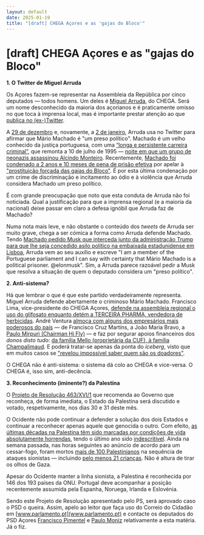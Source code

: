 ```yaml
---
layout: default
date: 2025-01-19
title: "[draft] CHEGA Açores e as 'gajas do Bloco'"
---
```

# [draft] CHEGA Açores e as "gajas do Bloco"

__1. O Twitter de Miguel Arruda__

Os Açores fazem-se representar na Assembleia da República por cinco deputados — todos homens. Um deles é [Miguel Arruda](https://www.parlamento.pt/DeputadoGP/Paginas/Biografia.aspx?BID=8660), do CHEGA. Será um nome desconhecido da maioria dos açorianos e é praticamente omisso no que toca à imprensa local, mas é importante prestar atenção ao que [publica no (ex-)Twitter](https://x.com/miguelarrudapt).

A [29 de dezembro](https://x.com/miguelarrudapt/status/1873473879764881418) e, novamente, a [2 de janeiro](https://x.com/miguelarrudapt/status/1874908349164376569), Arruda usa no Twitter para afirmar que Mário Machado é "um preso político". Machado é um velho conhecido da justiça portuguesa, com uma [“longa e persistente carreira criminal”](https://observador.pt/2024/05/07/mario-machado-condenado-a-dois-anos-e-10-meses-de-prisao-efetiva/), que remonta a 10 de julho de 1995 — [noite em que um grupo de neonazis assassinou Alcindo Monteiro](https://pt.wikipedia.org/wiki/Alcindo_Monteiro). Recentemente, [Machado foi condenado a 2 anos e 10 meses de pena de prisão efetiva](https://pt.euronews.com/2024/05/07/neonazi-condenado-a-dois-anos-e-dez-meses-de-prisao-efetiva-por-incitar-ao-odio-contra-mul) por apelar à ["prostituição forçada das gajas do Bloco"](https://archive.ph/mCeht). É por esta última condenação por um crime de discriminação e incitamento ao ódio e à violência que Arruda considera Machado um preso político.

É com grande preocupação que noto que esta conduta de Arruda não foi noticiada. Qual a justificação para que a imprensa regional (e a maioria da nacional) deixe passar em claro a defesa ignóbil que Arruda faz de Machado?

Numa nota mais leve, e não obstante o conteúdo dos _tweets_ de Arruda ser muito grave, chega a ser cómica a forma como Arruda defende Machado. Tendo [Machado pedido Musk que interceda junto da administração Trump para que lhe seja concedido asilo político na embaixada estadunidense em Lisboa](https://archive.ph/mCeht), Arruda vem ao seu auxílio e escreve "I am a member of the Portuguese parliament and I can say with certainty that Mário Machado is a political prisoner. @elonmusk". Sim, a Arruda parece razoável pedir a Musk que resolva a situação de quem o deputado considera um "preso político".

__2. Anti-sistema?__

Há que lembrar o que é que este partido verdadeiramente representa. Miguel Arruda defende abertamente o criminoso Mário Machado. Francisco Lima, vice-presidente do CHEGA Açores, [defende na assembleia regional o uso do glifosato enquanto detém a TERCEIRA PHARMA, vendedora de herbicidas](https://acores.rtp.pt/politica/debate-glifosato-participacao-de-francisco-lima-do-chega-configura-promiscuidade-entre-politica-e-os-negocios-de-acordo/). André Ventura [almoça com alguns dos empresários mais poderosos do país](https://visao.pt/atualidade/politica/2020-07-23-grande-investigacao-os-empresarios-e-as-redes-que-apoiam-ventura/) — de Francisco Cruz Martins, a João Maria Bravo, a [Paulo Mirpuri (Chairman  Hi Fly)](https://hifly.aero/about/) — e faz por segurar apoios financeiros dos _donos disto tudo_: [da família Mello (proprietária da CUF), à família Champalimaud](https://www.sabado.pt/portugal/detalhe/familias-mello-e-champalimaud-financiaram-o-chega-em-2021). E poderá tratar-se apenas da ponta do _iceberg_, visto que em muitos casos se ["revelou impossível saber quem são os doadores"](https://cnnportugal.iol.pt/financiamento-partidos/partidos/auditoria-ao-chega-encontra-eventuais-financiamentos-proibidos-partido-deixou-de-entregar-listas-de-donativos/20240301/65e25a42d34e8d13c9b85b4d).

O CHEGA não é anti-sistema: o sistema dá colo ao CHEGA e vice-versa. O CHEGA é, isso sim, anti-decência.

__3. Reconhecimento (iminente?) da Palestina__

O [Projeto de Resolução 463/XVI/1](https://www.parlamento.pt/ActividadeParlamentar/Paginas/DetalheIniciativa.aspx?BID=304363) que recomenda ao Governo que reconheça, de forma imediata, o Estado da Palestina será discutido e votado, respetivamente, nos dias 30 e 31 deste mês.

O Ocidente não pode continuar a defender a solução dos dois Estados e continuar a reconhecer apenas aquele que genocida o outro.
Com efeito, [as últimas décadas na Palestina têm sido marcadas por condições de vida absolutamente horrendas](https://mesquita.xyz/2024/10/10/um-ano-genocidio.html), tendo o último ano sido [indescritível](https://mesquita.xyz/2024/10/30/gaza-fome.html). Ainda na semana passada, nas horas seguintes ao anúncio de acordo para um cessar-fogo, foram mortos [mais de 100 Palestinianos](https://www.aljazeera.com/gallery/2025/1/17/more-than-100-people-killed-in-gaza-since-truce-deal) na sequência de ataques sionistas — incluindo [pelo menos 21 crianças](https://www.aljazeera.com/news/liveblog/2025/1/16/live-celebrations-in-gaza-as-israel-hamas-reach-ceasefire-deal). Não é altura de tirar os olhos de Gaza.

Apesar do Ocidente manter a linha sionista, a Palestina é reconhecida por 146 dos 193 países da ONU. Portugal deve acompanhar a posição recentemente assumida pela Espanha,
Noruega, Irlanda e Eslovénia.

Sendo este Projeto de Resolução apresentado pelo PS, será aprovado caso o PSD o queira. Assim, apelo ao leitor que faça uso do Correio do Cidadão em [www.parlamento.pt](www.parlamento.pt) e contacte os deputados do PSD Açores  [Francisco Pimentel](https://www.parlamento.pt/DeputadoGP/Paginas/EmailDeputado.aspx?BID=7351) e [Paulo Moniz](https://www.parlamento.pt/DeputadoGP/Paginas/EmailDeputado.aspx?BID=6537) relativamente a esta matéria. Já o fiz.
